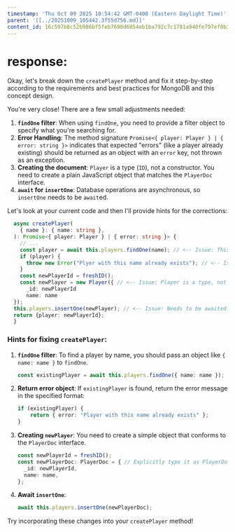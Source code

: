 ```yaml
---
timestamp: 'Thu Oct 09 2025 10:54:42 GMT-0400 (Eastern Daylight Time)'
parent: '[[../20251009_105442.3f55d756.md]]'
content_id: 16c597b8c52b986bf5feb7690d6054eb1ba792c7c1781a940fe797ef0b3b2529
---
```


# response:

Okay, let's break down the `createPlayer` method and fix it step-by-step according to the requirements and best practices for MongoDB and this concept design.

You're very close! There are a few small adjustments needed:

1. **`findOne` filter**: When using `findOne`, you need to provide a filter object to specify what you're searching for.
2. **Error Handling**: The method signature `Promise<{ player: Player } | { error: string }>` indicates that expected "errors" (like a player already existing) should be returned as an object with an `error` key, not thrown as an exception.
3. **Creating the document**: `Player` is a type (`ID`), not a constructor. You need to create a plain JavaScript object that matches the `PlayerDoc` interface.
4. **`await` for `insertOne`**: Database operations are asynchronous, so `insertOne` needs to be `await`ed.

Let's look at your current code and then I'll provide hints for the corrections:

```typescript
  async createPlayer(
    { name }: { name: string },
  ): Promise<{ player: Player } | { error: string }> {
    // ...
    const player = await this.players.findOne(name); // <-- Issue: This is not how findOne works.
    if (player) {
      throw new Error("Plyer with this name already exists"); // <-- Issue: Should return an object, not throw an error for this case. Typo.
    }
    const newPlayerId = freshID();
    const newPlayer = new Player({ // <-- Issue: Player is a type, not a class/constructor.
      _id: newPlayerId
      name: name
  });
  this.players.insertOne(newPlayer); // <-- Issue: Needs to be awaited.
  return {player: newPlayerId};
  }
```

### Hints for fixing `createPlayer`:

1. **`findOne` filter**: To find a player by name, you should pass an object like `{ name: name }` to `findOne`.
   ```typescript
   const existingPlayer = await this.players.findOne({ name: name });
   ```
2. **Return error object**: If `existingPlayer` is found, return the error message in the specified format:
   ```typescript
   if (existingPlayer) {
       return { error: "Player with this name already exists" };
   }
   ```
3. **Creating `newPlayer`**: You need to create a simple object that conforms to the `PlayerDoc` interface.
   ```typescript
   const newPlayerId = freshID();
   const newPlayerDoc: PlayerDoc = { // Explicitly type it as PlayerDoc
     _id: newPlayerId,
     name: name,
   };
   ```
4. **Await `insertOne`**:
   ```typescript
   await this.players.insertOne(newPlayerDoc);
   ```

Try incorporating these changes into your `createPlayer` method!
